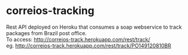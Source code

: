 # correios-tracking
Rest API deployed on Heroku that consumes a soap webservice to track packages from Brazil post office.
<br>
To access: http://correios-track.herokuapp.com/rest/track/<object-number>
<br>
       eg. http://correios-track.herokuapp.com/rest/track/PO149120810BR
